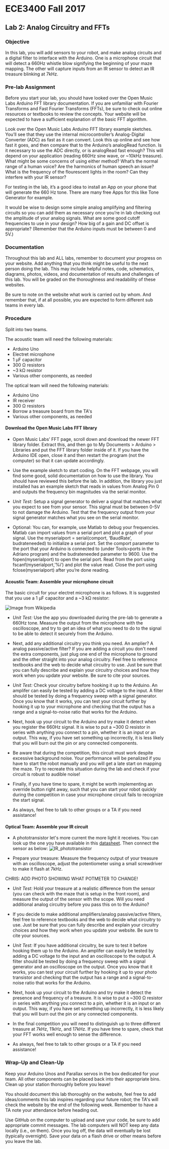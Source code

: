 # ECE3400 Fall 2017
## Lab 2: Analog Circuitry and FFTs

### Objective
In this lab, you will add sensors to your robot, and make analog circuits and a digital filter to interface with the Arduino. One is a microphone circuit that will detect a 660Hz whistle blow signifying the beginning of your maze mapping. The other will capture inputs from an IR sensor to detect an IR treasure blinking at 7kHz. 

### Pre-lab Assignment
Before you start your lab, you should have looked over the Open Music Labs Arduino FFT library documentation. If you are unfamiliar with Fourier Transforms and Fast Fourier Transforms (FFTs), be sure to check out online resources or textbooks to review the concepts. Your website will be expected to have a sufficient explanation of the basic FFT algorithm.

Look over the Open Music Labs Arduino FFT library example sketches. You’ll see that they use the internal microcontroller’s Analog-Digital Converter (ADC) as fast as it can convert. Look this up online and see how fast it goes, and then compare that to the Arduino’s analogRead function. Is it necessary to use the ADC directly, or is analogRead fast enough? This will depend on your application (reading 660Hz sine wave, or ~10kHz treasure). What might be some concerns of using either method? What’s the normal range of a human voice? Are the harmonics of human speech an issue? What is the frequency of the flourescent lights in the room? Can they interfere with your IR sensor?

For testing in the lab, it’s a good idea to install an App on your phone that will generate the 660 Hz tone. There are many free Apps for this like Tone Generator for example.

It would be wise to design some simple analog amplifying and filtering circuits so you can add them as necessary once you’re in lab checking out the amplitude of your analog signals. What are some good cutoff frequencies to use in your design? How big of a gain and DC offset is appropriate? (Remember that the Arduino inputs must be between 0 and 5V.)

### Documentation
Throughout this lab and ALL labs, remember to document your progress on your website. Add anything that you think might be useful to the next person doing the lab. This may include helpful notes, code, schematics, diagrams, photos, videos, and documentation of results and challenges of this lab. You will be graded on the thoroughness and readability of these websites. 

Be sure to note on the website what work is carried out by whom. And remember that, if at all possible, you are expected to form different sub teams in every lab.

### Procedure

Split into two teams. 

The acoustic team will need the following materials:
- Arduino Uno
- Electret microphone
- 1 µF capacitor
- 300 Ω resistors
- ~3 kΩ resistor
- Various other components, as needed

The optical team will need the following materials:
- Arduino Uno
- IR receiver
- 300 Ω resistors
- Borrow a treasure board from the TA's
- Various other components, as needed

#### Download the Open Music Labs FFT library

* Open Music Labs’ FFT page, scroll down and download the newer FFT library folder. Extract this, and then go to My Documents > Arduino > Libraries and put the FFT library folder inside of it. If you have the Arduino IDE open, close it and then restart the program (not the computer) so that it can update accordingly.

* Use the example sketch to start coding. On the FFT webpage, you will find some good, solid documentation on how to use the library. You should have reviewed this before the lab. In addition, the library you just installed has an example sketch that reads in values from Analog Pin 0 and outputs the frequency bin magnitudes via the serial monitor. 

* *Unit Test:* Setup a signal generator to deliver a signal that matches what you expect to see from your sensor. This signal must be between 0-5V to not damage the Arduino. Test that the frequency output from your signal generator matches what you see on the serial monitor. 

* Optional: You can, for example, use Matlab to debug your frequencies. Matlab can import values from a serial port and plot a graph of your signal. Use the myserialport = serial(comport, ‘BaudRate’, budrateneeded) to initialize a serial port. Set the comport parameter to the port that your Arduino is connected to (under Tools>ports in the Adriano program) and the budrateneeded parameter to 9600. Use the fopen(myserialport) to open the serial port. Read from the port using fscanf(myserialport,’%i’) and plot the value read. Close the port using fclose(myserialport) after you’re done reading.

#### Acoustic Team: Assemble your microphone circuit

The basic circuit for your electret microphone is as follows. It is suggested that you use a 1 µF capacitor and a ~3 kΩ resistor:

![Image from Wikipedia](images/lab2_fig1.png)

* *Unit Test:* Use the app you downloaded during the pre-lab to generate a 660Hz tone. Measure the output from the microphone with the oscilloscope, and try to get an idea of what you need to do to the signal to be able to detect it securely from the Arduino.

* Next, add any additional circuitry you think you need. An amplier? A analog passive/active filter? If you are adding a circuit you don't need the extra components, just plug one end of the microphone to ground and the other straight into your analog circuitry. Feel free to reference textbooks and the web to decide what circuitry to use. Just be sure that you can fully describe and explain your circuitry choices and how they work when you update your website. Be sure to cite your sources.

* *Unit Test:* Check your circuitry before hooking it up to the Arduino. An amplifer can easily be tested by adding a DC voltage to the input. A filter should be tested by doing a frequency sweep with a signal generator. Once you know that it works, you can test your circuit further by hooking it up to your microphone and checking that the output has a range and a signal-to-noise ratio that works for the Arduino. 

* Next, hook up your circuit to the Arduino and try make it detect when you register the 660Hz signal. It is wise to put a ~300 Ω resistor in series with anything you connect to a pin, whether it is an input or an output. This way, if you have set something up incorrectly, it is less likely that you will burn out the pin or any connected components. 

* Be aware that during the competition, this circuit must work despite excessive background noise. Your performance will be penalized if you have to start the robot manually and you will get a late start on mapping the maze. Try to recreate this situation during the lab and check if your circuit is robust to audible noise!

* Finally, if you have time to spare, it might be worth implementing an override button right away, such that you can start your robot quickly during the competition in case your microphone circuit fails to recognize the start signal. 

* As always, feel free to talk to other groups or a TA if you need assistance! 

#### Optical Team: Assemble your IR circuit

* A phototransistor let's more current the more light it receives. You can look up the one you have available in this [datasheet](https://www.digikey.com/product-detail/en/rohm-semiconductor/RPT-34PB3F/511-1357-ND/638562). Then connect the sensor as below:
![IR_phototransistor](./images/Lab2_Phototransistor.jpg)

* Prepare your treasure: Measure the frequency output of your treasure with an oscilloscope, adjust the potentiometer using a small screwdriver to make it flash at 7kHz. 

CHRIS: ADD PHOTO SHOWING WHAT POTMETER TO CHANGE!

* *Unit Test:* Hold your treasure at a realistic difference from the sensor (you can check with the maze that is setup in the front room), and measure the output of the sensor with the scope. Will you need additional analog circuitry before you pass this on to the Arduino?

* If you decide to make additional amplifiers/analog passive/active filters, feel free to reference textbooks and the web to decide what circuitry to use. Just be sure that you can fully describe and explain your circuitry choices and how they work when you update your website. Be sure to cite your sources.

* *Unit Test:* If you have additional circuitry, be sure to test it before hooking them up to the Arduino. An amplifer can easily be tested by adding a DC voltage to the input and an oscilloscope to the output. A filter should be tested by doing a frequency sweep with a signal generator and an oscilloscope on the output. Once you know that it works, you can test your circuit further by hooking it up to your photo transistor and checking that the output has a range and a signal-to-noise ratio that works for the Arduino. 

* Next, hook up your circuit to the Arduino and try make it detect the presence and frequency of a treasure. It is wise to put a ~300 Ω resistor in series with anything you connect to a pin, whether it is an input or an output. This way, if you have set something up incorrectly, it is less likely that you will burn out the pin or any connected components. 

* In the final competition you will need to distinguish up to three different treasure at 7kHz, 11kHz, and 17kHz. If you have time to spare, check that your FFT works well enough to sense the difference.

* As always, feel free to talk to other groups or a TA if you need assistance! 

### Wrap-Up and Clean-Up

Keep your Arduino Unos and Parallax servos in the box dedicated for your team. All other components can be placed back into their appropriate bins. Clean up your station thoroughly before you leave!

You should document this lab thoroughly on the website, feel free to add ideas/comments this lab inspires regarding your future robot; the TA's will check the website by the end of the following week. Remember to have a TA note your attendance before heading out.

Use GitHub on the computer to upload and save your code, be sure to add appropriate commit messages. The lab computers will NOT keep any data locally (i.e., on them). Once you log off, the data will eventually be lost (typically overnight). Save your data on a flash drive or other means before you leave the lab.
